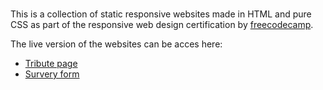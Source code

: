 #

This is a collection of static responsive websites made in HTML and pure CSS as part of the responsive web design certification by [freecodecamp](https://www.freecodecamp.org/learn/responsive-web-design/).

The live version of the websites can be acces here:

- [Tribute page](https://codepen.io/DanielAlba15/full/mdRejVR)
- [Survery form](https://codepen.io/DanielAlba15/full/vYgLxBe)

